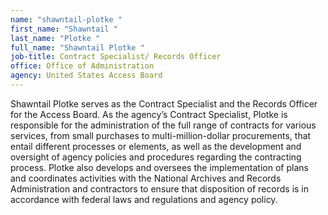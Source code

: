 ```yaml
---
name: "shawntail-plotke "
first_name: "Shawntail "
last_name: "Plotke "
full_name: "Shawntail Plotke "
job-title: Contract Specialist/ Records Officer 
office: Office of Administration
agency: United States Access Board
---
```

Shawntail Plotke serves as the Contract Specialist and the Records Officer for the Access Board. As the agency’s Contract Specialist, Plotke is responsible for the administration of the full range of contracts for various services, from small purchases to multi-million-dollar procurements, that entail different processes or elements, as well as the development and oversight of agency policies and procedures regarding the contracting process. Plotke also develops and oversees the implementation of plans and coordinates activities with the National Archives and Records Administration and contractors to ensure that disposition of records is in accordance with federal laws and regulations and agency policy.
